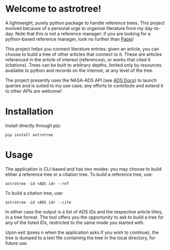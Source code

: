 # Welcome to astrotree!

A lightweight, purely python package to handle reference trees.
This project evolved because of a personal urge to organize literature from my day-to-day.
Note that this is not a reference manager: if you are looking for a python-based reference manager, look no further than [Papis](https://pypi.org/project/papis/)!

This project helps you connect literature entries: given an article, you can choose to build a tree of other articles that connect to it. These are articles referenced in the article of interest (references), or works that cited it (citations). Trees can be built to arbitrary depths, limited only by resources available to python and records on the internet, at any level of the tree.

The project presently uses the NASA-ADS API (see [ADS Docs](https://ui.adsabs.harvard.edu/help/api/api-docs.html#servers)) to launch queries and is suited to my use case; any efforts to contribute and extend it to other APIs are welcome!

# Installation

Install directly through pip:

    pip install astrotree


# Usage
The application is CLI-based and has two modes: you may choose to build either a reference tree or a citation tree.
To build a reference tree, use:

    astrotree -id <ADS id> --ref 

To build a citation tree, use:

    astrotree -id <ADS id> --cite


In either case the output is a list of ADS IDs and the respective article titles, in a tree format. The tool offers you the opportunity to ask to build a tree for any of the listed IDs, restricted to the same mode you started with.

Upon exit (press n when the application asks if you wish to continue), the tree is dumped to a text file containing the tree in the local directory, for future use.



 


